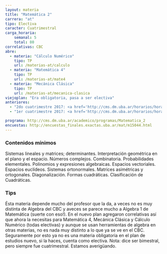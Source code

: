 ```yaml
---
layout: materia
title: "Matemática 2"
carrera: "at"
tipo: Electiva
caracter: Cuatrimestral
carga_horaria: 
    semanal: 5
    total: 80
correlativas: CBC
abre:
  - materia: "Cálculo Numérico"
    tipo: TP
    url: /materias-at/calculo
  - materia: "Matemática 4"
    tipo: TP
    url: /materias-at/mate4
  - materia: "Mecánica Clásica"
    tipo: TP
    url: /materias-at/mecanica-clasica
viejoplan: "Era obligatoria, pasa a ser electiva"
anteriores:
  - "2do cuatrimestre 2017: <a href='http://cms.dm.uba.ar/horarios/horarios_html?cuatrim=20172'>Horarios</a>"
  - "1er cuatrimestre 2017: <a href='http://cms.dm.uba.ar/horarios/horarios_html?cuatrim=20171'>Horarios</a>"

programa: http://cms.dm.uba.ar/academico/programas/Matematica_2
encuestas: http://encuestas_finales.exactas.uba.ar/mat/m15044.html
---
```


### Contenidos mínimos
Sistemas lineales y matrices; determinantes. Interpretación geométrica en el plano y el espacio. Números complejos. Combinatoria. Probabilidades elementales. Polinomios y expresiones algebraicas. Espacios vectoriales. Espacios euclídeos. Sistemas ortonormales. Matrices asimétricas y ortogonales. Diagonalización. Formas cuadráticas. Clasificación de Cuadráticas.

### Tips
Ésta materia depende mucho del profesor que la da, a veces no es muy distinta de Algebra del CBC y aveces se parece mucho a Algebra 1 de Matemática (suerte con eso!). En el nuevo plan agregaron correlativas así que ahora la necesitas para Matemática 4, Mecánica Clásica y Cálculo Numérico (todas electivas) y aunque se usan herramientas de algebra en otras materias, no es nada muy distinto a lo que ya se ve en el CBC. Seguramente por esto ya no es una materia obligatoria en el plan de estudios nuevo, si la haces, cuenta como electiva.
Nota: dice ser bimestral, pero siempre fue cuatrimestral. Estamos averigüando.